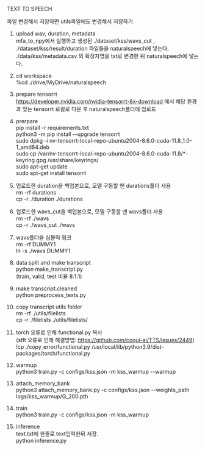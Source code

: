TEXT TO SPEECH

파일 변경해서 저장하면
utils파일에도 변경해서 저장하기


1. upload wav, duration, metadata<br/>
mfa_to_npy에서 실행하고 생성된 ./dataset/kss/wavs_cut , ./dataset/kss/result/duration 파일들을 naturalspeech에 넣는다.<br/>
./data/kss/metadata.csv 의 확장자명을 txt로 변경한 뒤 naturalspeech에 넣는다.

2. cd workspace<br/>
%cd ./drive/MyDrive/naturalspeech

3. prepare tensorrt<br/>
https://developer.nvidia.com/nvidia-tensorrt-8x-download 에서 해당 환경과 맞는 tensorrt 로컬로 다운 후 naturalspeech폴더에 업로드

4. prerpare<br/>
pip install -r requirements.txt<br/>
python3 -m pip install --upgrade tensorrt<br/>
sudo dpkg -i nv-tensorrt-local-repo-ubuntu2004-8.6.0-cuda-11.8_1.0-1_amd64.deb<br/>
sudo cp /var/nv-tensorrt-local-repo-ubuntu2004-8.6.0-cuda-11.8/*-keyring.gpg /usr/share/keyrings/<br/>
sudo apt-get update<br/>
sudo apt-get install tensorrt

5. 업로드한 duration을 백업본으로, 모델 구동할 땐 durations폴더 사용<br/>
rm -rf durations<br/>
cp -r ./duration ./durations

6. 업로드한 wavs_cut을 백업본으로, 모델 구동할 땐 wavs폴더 사용<br/>
rm -rf ./wavs<br/>
cp -r ./wavs_cut ./wavs

7. wavs폴더을 심볼릭 링크<br/>
rm -rf DUMMY1<br/>
ln -s ./wavs DUMMY1

8. data split and make transcript<br/>
python make_transcript.py<br/>
(train, valid, test 비율 8:1:1)

9. make transcript.cleaned<br/>
python preprocess_texts.py

10. copy transcript utils folder<br/>
rm -rf ./utils/filelists<br/>
cp -r ./filelists ./utils/filelists/

11. torch 오류로 인해 functional.py 복사<br/>
(stft 오류로 인해 해결방법: https://github.com/coqui-ai/TTS/issues/2449)<br/>
!cp ./copy_error/functional.py /usr/local/lib/python3.9/dist-packages/torch/functional.py

12. warmup<br/>
python3 train.py -c configs/kss.json -m kss_warmup --warmup

13. attach_memory_bank<br/>
python3 attach_memory_bank.py -c configs/kss.json --weights_path logs/kss_warmup/G_200.pth

14. train<br/>
python3 train.py -c configs/kss.json -m kss_warmup

15. inference<br/>
text.txt에 한줄로 text입력한뒤 저장.<br/>
python inference.py
